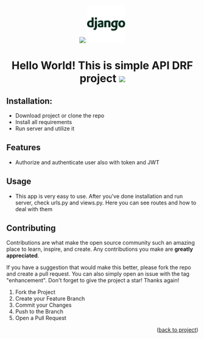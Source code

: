 <div align="middle">
  <img src="https://media.giphy.com/media/VdoIFLsMIlwzfKD520/giphy.gif" width="100"/>
  <img src="https://github.com/devicons/devicon/blob/1119b9f84c0290e0f0b38982099a2bd027a48bf1/icons/django/django-plain-wordmark.svg" width="100"/>
</div>


<h1 align="center">
   Hello World! This is simple API DRF project
  <img src="https://media.giphy.com/media/hvRJCLFzcasrR4ia7z/giphy.gif" width="30px"/>
</h1>

<h2> Installation: </h2>
<ul>
<li>Download project or clone the repo</li>
<li>Install all requirements</li>
<li>Run server and utilize it</li>
</ul>

<h2> Features </h2>
<ul>
<li>Authorize and authenticate user also with token and JWT</li>
</ul>

<h2> Usage </h2>
<ul>
<li> This app is very easy to use. After you've done installation and run server, check urls.py and views.py. Here you can see routes and how to deal with them </li>
</ul>

<h2> Contributing </h2>

Contributions are what make the open source community such an amazing place to learn, inspire, and create. Any contributions you make are **greatly appreciated**.

If you have a suggestion that would make this better, please fork the repo and create a pull request. You can also simply open an issue with the tag "enhancement".
Don't forget to give the project a star! Thanks again!
<ol>
<li>Fork the Project</li>
<li>Create your Feature Branch</li>
<li>Commit your Changes </li>
<li>Push to the Branch </li>
<li>Open a Pull Request</li>
</ol>

<p align="right">(<a href="https://github.com/ingarbi/django-rest-animals">back to project</a>)</p>
